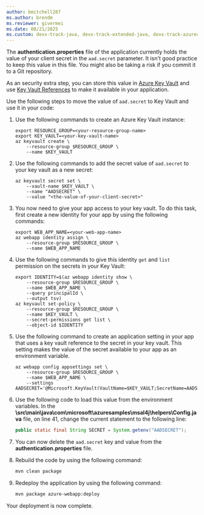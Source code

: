 ```yaml
---
author: bmitchell287
ms.author: brendm
ms.reviewer: givermei
ms.date: 08/21/2025
ms.custom: devx-track-java, devx-track-extended-java, devx-track-azurecli
---
```


The **authentication.properties** file of the application currently holds the value of your client secret in the `aad.secret` parameter. It isn't good practice to keep this value in this file. You might also be taking a risk if you commit it to a Git repository.

As an security extra step, you can store this value in [Azure Key Vault](/azure/key-vault/general/basic-concepts) and use [Key Vault References](/azure/app-service/app-service-key-vault-references?tabs=azure-cli) to make it available in your application.

Use the following steps to move the value of `aad.secret` to Key Vault and use it in your code:

1. Use the following commands to create an Azure Key Vault instance:

   ```azurecli
   export RESOURCE_GROUP=<your-resource-group-name>
   export KEY_VAULT=<your-key-vault-name>
   az keyvault create \
       --resource-group $RESOURCE_GROUP \
       --name $KEY_VAULT
   ```

1. Use the following commands to add the secret value of `aad.secret` to your key vault as a new secret:

   ```azurecli
   az keyvault secret set \
       --vault-name $KEY_VAULT \
       --name "AADSECRET" \
       --value "<the-value-of-your-client-secret>"
   ```

1. You now need to give your app access to your key vault. To do this task, first create a new identity for your app by using the following commands:

   ```azurecli
   export WEB_APP_NAME=<your-web-app-name>
   az webapp identity assign \
       --resource-group $RESOURCE_GROUP \
       --name $WEB_APP_NAME
   ```

1. Use the following commands to give this identity `get` and `list` permission on the secrets in your Key Vault:

   ```azurecli
   export IDENTITY=$(az webapp identity show \
       --resource-group $RESOURCE_GROUP \
       --name $WEB_APP_NAME \
       --query principalId \
       --output tsv)
   az keyvault set-policy \
       --resource-group $RESOURCE_GROUP \
       --name $KEY_VAULT \
       --secret-permissions get list \
       --object-id $IDENTITY
   ```

1. Use the following command to create an application setting in your app that uses a key vault reference to the secret in your key vault. This setting makes the value of the secret available to your app as an environment variable.

   ```azurecli
   az webapp config appsettings set \
       --resource-group $RESOURCE_GROUP \
       --name $WEB_APP_NAME \
       --settings AADSECRET='@Microsoft.KeyVault(VaultName=$KEY_VAULT;SecretName=AADSECRET)'
   ```

1. Use the following code to load this value from the environment variables. In the **\src\main\java\com\microsoft\azuresamples\msal4j\helpers\Config.java** file, on line 41, change the current statement to the following line:

   ```java
   public static final String SECRET = System.getenv("AADSECRET");
   ```

1. You can now delete the `aad.secret` key and value from the **authentication.properties** file.

1. Rebuild the code by using the following command:

   ```bash
   mvn clean package
   ```

1. Redeploy the application by using the following command:

   ```bash
   mvn package azure-webapp:deploy
   ```

Your deployment is now complete.
